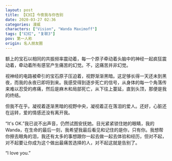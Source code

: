 ```yaml
---
layout: post
title: 【幻红】今夜我与你告别
date: 2020-03-27 02:36
categories: 漫威
characters: ["Vision", "Wanda Maximoff"]
tags: ["幻红", "复联3"]
pov: 第一人称
origin: 名人朋友圈
---
```


额上的宝石以相同的共振频率震动着，每一个原子牵动着头脑中的神经一起疯狂震动着，牵动着所有感官产生痛苦的幻觉。不，这痛苦并非幻觉。

视神经的电路被牵引的宝石原子压迫着，视野渐渐黑暗。这足够长得一天还未到黑夜，而我的永夜已即将到来。我感受得到逐步死亡的信号，从身体的每一个角落传来难以忍受的疼痛，然后是麻木和局部死亡，从下往上蔓延，直到头顶，那便是我的终结。

但我不在乎。凝视着逐渐黑暗的视野中央，凝视着正在落泪的爱人。还好，心脏还在运转，爱的情感还没有离开我。

“It's OK.”我已说不出声音，仍然试图安抚她。目光紧紧锁住她的眼睛，我的Wanda，在生命的最后一刻，我希望我最后看见和记住的是你，只有你。我想帮你擦去眼角的泪，我还有太多的事想跟你一起去做一起去体验和经历，但对不起，对不起要让你成为这个做出最痛苦选择的人，对不起这就是告别了。

“I love you.”
